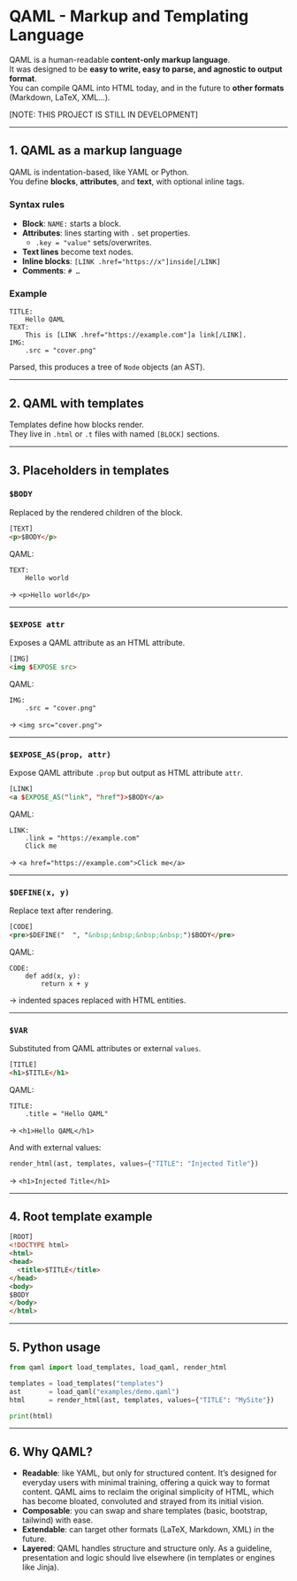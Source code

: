 # QAML - Markup and Templating Language

QAML is a human-readable **content-only markup language**.  
It was designed to be **easy to write, easy to parse, and agnostic to output format**.  
You can compile QAML into HTML today, and in the future to **other formats** (Markdown, LaTeX, XML…).

[NOTE: THIS PROJECT IS STILL IN DEVELOPMENT]

---

## 1. QAML as a markup language

QAML is indentation-based, like YAML or Python.  
You define **blocks**, **attributes**, and **text**, with optional inline tags.

### Syntax rules
- **Block**: `NAME:` starts a block.
- **Attributes**: lines starting with `.` set properties.  
  - `.key = "value"` sets/overwrites.  
- **Text lines** become text nodes.  
- **Inline blocks**: `[LINK .href="https://x"]inside[/LINK]`  
- **Comments**: `# …`

### Example
```qaml
TITLE:
    Hello QAML
TEXT:
    This is [LINK .href="https://example.com"]a link[/LINK].
IMG:
    .src = "cover.png"
```

Parsed, this produces a tree of `Node` objects (an AST).

---

## 2. QAML with templates

Templates define how blocks render.  
They live in `.html` or `.t` files with named `[BLOCK]` sections.

---

## 3. Placeholders in templates

### `$BODY`
Replaced by the rendered children of the block.

```html
[TEXT]
<p>$BODY</p>
```

QAML:
```qaml
TEXT:
    Hello world
```

→ `<p>Hello world</p>`

---

### `$EXPOSE attr`
Exposes a QAML attribute as an HTML attribute.

```html
[IMG]
<img $EXPOSE src>
```

QAML:
```qaml
IMG:
    .src = "cover.png"
```

→ `<img src="cover.png">`

---

### `$EXPOSE_AS(prop, attr)`
Expose QAML attribute `.prop` but output as HTML attribute `attr`.

```html
[LINK]
<a $EXPOSE_AS("link", "href")>$BODY</a>
```

QAML:
```qaml
LINK:
    .link = "https://example.com"
    Click me
```

→ `<a href="https://example.com">Click me</a>`

---

### `$DEFINE(x, y)`
Replace text after rendering.

```html
[CODE]
<pre>$DEFINE("  ", "&nbsp;&nbsp;&nbsp;&nbsp;")$BODY</pre>
```

QAML:
```qaml
CODE:
    def add(x, y):
        return x + y
```

→ indented spaces replaced with HTML entities.

---

### `$VAR`
Substituted from QAML attributes or external `values`.

```html
[TITLE]
<h1>$TITLE</h1>
```

QAML:
```qaml
TITLE:
    .title = "Hello QAML"
```

→ `<h1>Hello QAML</h1>`

And with external values:

```python
render_html(ast, templates, values={"TITLE": "Injected Title"})
```

→ `<h1>Injected Title</h1>`

---

## 4. Root template example

```html
[ROOT]
<!DOCTYPE html>
<html>
<head>
  <title>$TITLE</title>
</head>
<body>
$BODY
</body>
</html>
```

---

## 5. Python usage

```python
from qaml import load_templates, load_qaml, render_html

templates = load_templates("templates")
ast       = load_qaml("examples/demo.qaml")
html      = render_html(ast, templates, values={"TITLE": "MySite"})

print(html)
```

---

## 6. Why QAML?
- **Readable**: like YAML, but only for structured content. It’s designed for everyday users with minimal training, offering a quick way to format content. QAML aims to reclaim the original simplicity of HTML, which has become bloated, convoluted and strayed from its initial vision.
- **Composable**: you can swap and share templates (basic, bootstrap, tailwind) with ease.
- **Extendable**: can target other formats (LaTeX, Markdown, XML) in the future.
- **Layered**: QAML handles structure and structure only. As a guideline, presentation and logic should live elsewhere (in templates or engines like Jinja).
